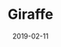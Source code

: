 ---
title: Giraffe
date: '2019-02-11'
thumb_image: images/mar-4yo/4-mar-giraffe.jpg
thumb_image_alt: Giraffe
image: images/mar-4yo/4-mar-giraffe.jpg
image_alt: Giraffe
template: project
---	